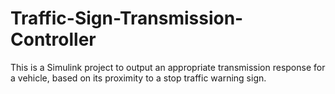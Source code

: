 # Traffic-Sign-Transmission-Controller
This is a Simulink project to output an appropriate transmission response for a vehicle, based on its proximity to a stop traffic warning sign.
